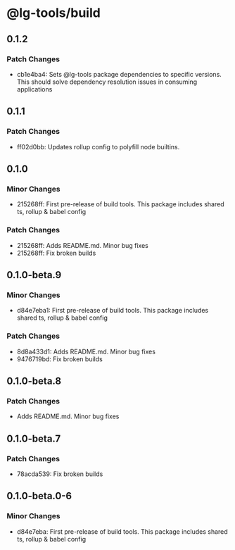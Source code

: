 # @lg-tools/build

## 0.1.2

### Patch Changes

- cb1e4ba4: Sets @lg-tools package dependencies to specific versions.
  This should solve dependency resolution issues in consuming applications

## 0.1.1

### Patch Changes

- ff02d0bb: Updates rollup config to polyfill node builtins.

## 0.1.0

### Minor Changes

- 215268ff: First pre-release of build tools. This package includes shared ts, rollup & babel config

### Patch Changes

- 215268ff: Adds README.md. Minor bug fixes
- 215268ff: Fix broken builds

## 0.1.0-beta.9

### Minor Changes

- d84e7eba1: First pre-release of build tools. This package includes shared ts, rollup & babel config

### Patch Changes

- 8d8a433d1: Adds README.md. Minor bug fixes
- 9476719bd: Fix broken builds

## 0.1.0-beta.8

### Patch Changes

- Adds README.md. Minor bug fixes

## 0.1.0-beta.7

### Patch Changes

- 78acda539: Fix broken builds

## 0.1.0-beta.0-6

### Minor Changes

- d84e7eba: First pre-release of build tools. This package includes shared ts, rollup & babel config
